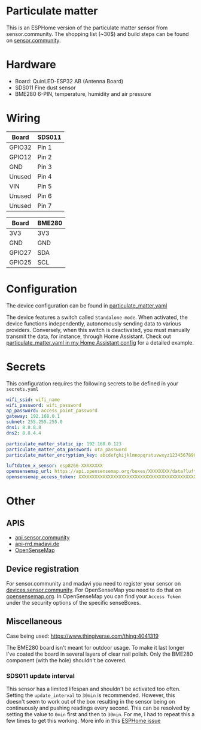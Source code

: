 # Particulate matter

This is an ESPHome version of the particulate matter sensor from sensor.community. The shopping list (~30$) and build steps can be found on [sensor.community](https://sensor.community/en/sensors/airrohr/).

# Hardware

- Board: QuinLED-ESP32 AB (Antenna Board)
- SDS011 Fine dust sensor
- BME280 6-PIN, temperature, humidity and air pressure

# Wiring

| Board  | SDS011 |
| ------ | ------ |
| GPIO32 | Pin 1  |
| GPIO12 | Pin 2  |
| GND    | Pin 3  |
| Unused | Pin 4  |
| VIN    | Pin 5  |
| Unused | Pin 6  |
| Unused | Pin 7  |

| Board  | BME280 |
| ------ | ------ |
| 3V3    | 3V3    |
| GND    | GND    |
| GPIO27 | SDA    |
| GPIO25 | SCL    |

# Configuration

The device configuration can be found in [particulate_matter.yaml](../particulate_matter.yaml)

The device features a switch called `Standalone mode`. When activated, the device functions independently, autonomously sending data to various providers. Conversely, when this switch is deactivated, you must manually transmit the data, for instance, through Home Assistant. Check out [particulate_matter.yaml in my Home Assistant config](https://github.com/golles/Home-Assistant-Config/blob/main/packages/particulate_matter.yaml) for a detailed example.

# Secrets

This configuration requires the following secrets to be defined in your `secrets.yaml`

```yaml
wifi_ssid: wifi_name
wifi_password: wifi_password
ap_password: access_point_password
gateway: 192.168.0.1
subnet: 255.255.255.0
dns1: 8.8.8.8
dns2: 8.8.4.4

particulate_matter_static_ip: 192.168.0.123
particulate_matter_ota_password: ota_password
particulate_matter_encryption_key: abcdefghijklmnopqrstuvwxyz1234567890ABCDEFG=

luftdaten_x_sensor: esp8266-XXXXXXXX
opensensemap_url: https://api.opensensemap.org/boxes/XXXXXXXX/data?luftdaten=1
opensensemap_access_token: XXXXXXXXXXXXXXXXXXXXXXXXXXXXXXXXXXXXXXXXXXXXXXXX
```

# Other

## APIS

- [api.sensor.community](https://github.com/opendata-stuttgart/meta/wiki/EN-APIs)
- [api-rrd.madavi.de](https://github.com/opendata-stuttgart/meta/wiki/EN-APIs)
- [OpenSenseMap](https://docs.opensensemap.org/#api-Measurements-postNewMeasurements)

## Device registration

For sensor.community and madavi you need to register your sensor on [devices.sensor.community](https://devices.sensor.community/). For OpenSenseMap you need to do that on [opensensemap.org](https://opensensemap.org/account).
In OpenSenseMap you can find your `Access Token` under the security options of the specific senseBoxes.

## Miscellaneous

Case being used: https://www.thingiverse.com/thing:4041319

The BME280 board isn't meant for outdoor usage. To make it last longer I've coated the board in several layers of clear nail polish. Only the BME280 component (with the hole) shouldn't be covered.

### SDS011 update interval

This sensor has a limited lifespan and shouldn't be activated too often. Setting the `update_interval` to `30min` is recommended. However, this doesn't seem to work out of the box resulting in the sensor being on continuously and pushing readings every second. This can be resolved by setting the value to `0min` first and then to `30min`. For me, I had to repeat this a few times to get this working. More info in this [ESPHome issue](https://github.com/esphome/issues/issues/1144)
